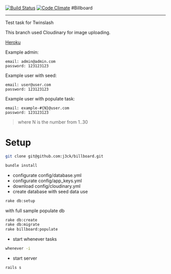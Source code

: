 [![Build Status](https://travis-ci.org/j3ck/billboard.svg?branch=master)](https://travis-ci.org/j3ck/billboard)
[![Code Climate](https://codeclimate.com/github/j3ck/billboard/badges/gpa.svg)](https://codeclimate.com/github/j3ck/billboard)
#Billboard

---

Test task for Twinslash

This branch used Cloudinary for image uploading.


[Heroku]

[Heroku]:http://billboard-2014.herokuapp.com/

Example admin:

    email: admin@admin.com
    password: 123123123
Example user with seed:

    email: user@user.com
    password: 123123123
Example user with populate task:

    email: example-#{N}@user.com
    password: 123123123
>where N is the number from 1..30

Setup
=====

```sh
git clone git@github.com:j3ck/billboard.git
```

```sh
bundle install
```
* configurate config/database.yml
* configurate config/app_keys.yml
* download config/cloudinary.yml
* create database
with seed data use
```sh
rake db:setup
```
with full sample populate db
```sh
rake db:create
rake db:migrate
rake billboard:populate
```
* start whenever tasks
```sh
whenever -i
```
* start server
```sh
rails s
```
